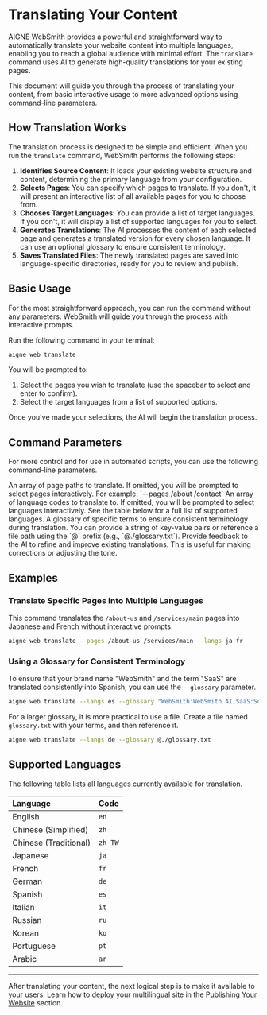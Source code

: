 # Translating Your Content

AIGNE WebSmith provides a powerful and straightforward way to automatically translate your website content into multiple languages, enabling you to reach a global audience with minimal effort. The `translate` command uses AI to generate high-quality translations for your existing pages.

This document will guide you through the process of translating your content, from basic interactive usage to more advanced options using command-line parameters.

## How Translation Works

The translation process is designed to be simple and efficient. When you run the `translate` command, WebSmith performs the following steps:

1.  **Identifies Source Content**: It loads your existing website structure and content, determining the primary language from your configuration.
2.  **Selects Pages**: You can specify which pages to translate. If you don't, it will present an interactive list of all available pages for you to choose from.
3.  **Chooses Target Languages**: You can provide a list of target languages. If you don't, it will display a list of supported languages for you to select.
4.  **Generates Translations**: The AI processes the content of each selected page and generates a translated version for every chosen language. It can use an optional glossary to ensure consistent terminology.
5.  **Saves Translated Files**: The newly translated pages are saved into language-specific directories, ready for you to review and publish.

## Basic Usage

For the most straightforward approach, you can run the command without any parameters. WebSmith will guide you through the process with interactive prompts.

Run the following command in your terminal:

```bash title="Interactive Translation" icon=lucide:terminal
aigne web translate
```

You will be prompted to:
1.  Select the pages you wish to translate (use the spacebar to select and enter to confirm).
2.  Select the target languages from a list of supported options.

Once you've made your selections, the AI will begin the translation process.

## Command Parameters

For more control and for use in automated scripts, you can use the following command-line parameters.

<x-field-group>
  <x-field data-name="--pages" data-type="array" data-required="false">
    <x-field-desc markdown>An array of page paths to translate. If omitted, you will be prompted to select pages interactively. For example: `--pages /about /contact`</x-field-desc>
  </x-field>
  <x-field data-name="--langs" data-type="array" data-required="false">
    <x-field-desc markdown>An array of language codes to translate to. If omitted, you will be prompted to select languages interactively. See the table below for a full list of supported languages.</x-field-desc>
  </x-field>
  <x-field data-name="--glossary" data-type="string" data-required="false">
    <x-field-desc markdown>A glossary of specific terms to ensure consistent terminology during translation. You can provide a string of key-value pairs or reference a file path using the `@` prefix (e.g., `@./glossary.txt`).</x-field-desc>
  </x-field>
  <x-field data-name="--feedback" data-type="string" data-required="false">
    <x-field-desc markdown>Provide feedback to the AI to refine and improve existing translations. This is useful for making corrections or adjusting the tone.</x-field-desc>
  </x-field>
</x-field-group>

## Examples

### Translate Specific Pages into Multiple Languages

This command translates the `/about-us` and `/services/main` pages into Japanese and French without interactive prompts.

```bash title="Translate Specific Pages" icon=lucide:terminal
aigne web translate --pages /about-us /services/main --langs ja fr
```

### Using a Glossary for Consistent Terminology

To ensure that your brand name "WebSmith" and the term "SaaS" are translated consistently into Spanish, you can use the `--glossary` parameter.

```bash title="Translate with an Inline Glossary" icon=lucide:terminal
aigne web translate --langs es --glossary "WebSmith:WebSmith AI,SaaS:Software como Servicio"
```

For a larger glossary, it is more practical to use a file. Create a file named `glossary.txt` with your terms, and then reference it.

```bash title="Translate with a Glossary File" icon=lucide:terminal
aigne web translate --langs de --glossary @./glossary.txt
```

## Supported Languages

The following table lists all languages currently available for translation.

| Language | Code |
| :--- | :--- |
| English | `en` |
| Chinese (Simplified) | `zh` |
| Chinese (Traditional) | `zh-TW` |
| Japanese | `ja` |
| French | `fr` |
| German | `de` |
| Spanish | `es` |
| Italian | `it` |
| Russian | `ru` |
| Korean | `ko` |
| Portuguese | `pt` |
| Arabic | `ar` |

---

After translating your content, the next logical step is to make it available to your users. Learn how to deploy your multilingual site in the [Publishing Your Website](./core-tasks-publishing-your-website.md) section.